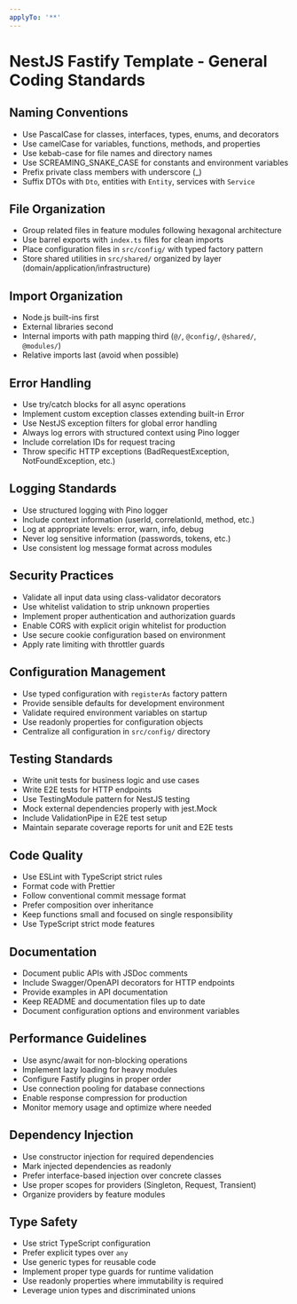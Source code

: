 ```yaml
---
applyTo: '**'
---
```


# NestJS Fastify Template - General Coding Standards

## Naming Conventions

- Use PascalCase for classes, interfaces, types, enums, and decorators
- Use camelCase for variables, functions, methods, and properties
- Use kebab-case for file names and directory names
- Use SCREAMING_SNAKE_CASE for constants and environment variables
- Prefix private class members with underscore (\_)
- Suffix DTOs with `Dto`, entities with `Entity`, services with `Service`

## File Organization

- Group related files in feature modules following hexagonal architecture
- Use barrel exports with `index.ts` files for clean imports
- Place configuration files in `src/config/` with typed factory pattern
- Store shared utilities in `src/shared/` organized by layer (domain/application/infrastructure)

## Import Organization

- Node.js built-ins first
- External libraries second
- Internal imports with path mapping third (`@/`, `@config/`, `@shared/`, `@modules/`)
- Relative imports last (avoid when possible)

## Error Handling

- Use try/catch blocks for all async operations
- Implement custom exception classes extending built-in Error
- Use NestJS exception filters for global error handling
- Always log errors with structured context using Pino logger
- Include correlation IDs for request tracing
- Throw specific HTTP exceptions (BadRequestException, NotFoundException, etc.)

## Logging Standards

- Use structured logging with Pino logger
- Include context information (userId, correlationId, method, etc.)
- Log at appropriate levels: error, warn, info, debug
- Never log sensitive information (passwords, tokens, etc.)
- Use consistent log message format across modules

## Security Practices

- Validate all input data using class-validator decorators
- Use whitelist validation to strip unknown properties
- Implement proper authentication and authorization guards
- Enable CORS with explicit origin whitelist for production
- Use secure cookie configuration based on environment
- Apply rate limiting with throttler guards

## Configuration Management

- Use typed configuration with `registerAs` factory pattern
- Provide sensible defaults for development environment
- Validate required environment variables on startup
- Use readonly properties for configuration objects
- Centralize all configuration in `src/config/` directory

## Testing Standards

- Write unit tests for business logic and use cases
- Write E2E tests for HTTP endpoints
- Use TestingModule pattern for NestJS testing
- Mock external dependencies properly with jest.Mock
- Include ValidationPipe in E2E test setup
- Maintain separate coverage reports for unit and E2E tests

## Code Quality

- Use ESLint with TypeScript strict rules
- Format code with Prettier
- Follow conventional commit message format
- Prefer composition over inheritance
- Keep functions small and focused on single responsibility
- Use TypeScript strict mode features

## Documentation

- Document public APIs with JSDoc comments
- Include Swagger/OpenAPI decorators for HTTP endpoints
- Provide examples in API documentation
- Keep README and documentation files up to date
- Document configuration options and environment variables

## Performance Guidelines

- Use async/await for non-blocking operations
- Implement lazy loading for heavy modules
- Configure Fastify plugins in proper order
- Use connection pooling for database connections
- Enable response compression for production
- Monitor memory usage and optimize where needed

## Dependency Injection

- Use constructor injection for required dependencies
- Mark injected dependencies as readonly
- Prefer interface-based injection over concrete classes
- Use proper scopes for providers (Singleton, Request, Transient)
- Organize providers by feature modules

## Type Safety

- Use strict TypeScript configuration
- Prefer explicit types over `any`
- Use generic types for reusable code
- Implement proper type guards for runtime validation
- Use readonly properties where immutability is required
- Leverage union types and discriminated unions
